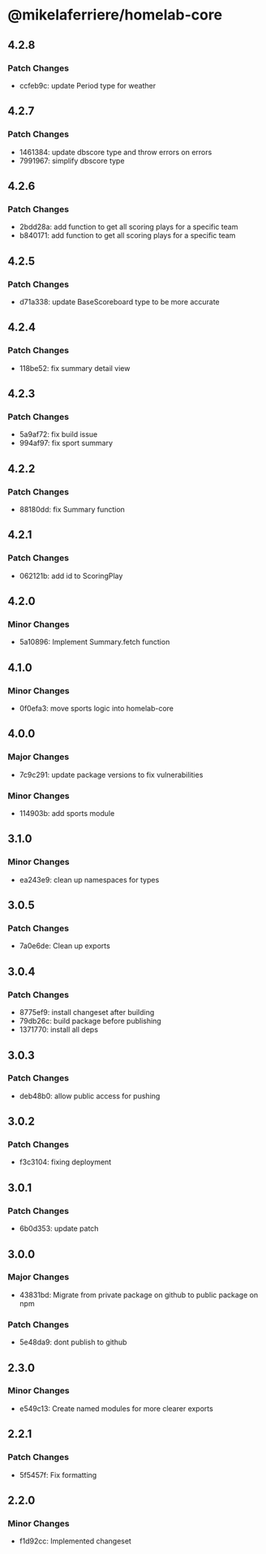 # @mikelaferriere/homelab-core

## 4.2.8

### Patch Changes

- ccfeb9c: update Period type for weather

## 4.2.7

### Patch Changes

- 1461384: update dbscore type and throw errors on errors
- 7991967: simplify dbscore type

## 4.2.6

### Patch Changes

- 2bdd28a: add function to get all scoring plays for a specific team
- b840171: add function to get all scoring plays for a specific team

## 4.2.5

### Patch Changes

- d71a338: update BaseScoreboard type to be more accurate

## 4.2.4

### Patch Changes

- 118be52: fix summary detail view

## 4.2.3

### Patch Changes

- 5a9af72: fix build issue
- 994af97: fix sport summary

## 4.2.2

### Patch Changes

- 88180dd: fix Summary function

## 4.2.1

### Patch Changes

- 062121b: add id to ScoringPlay

## 4.2.0

### Minor Changes

- 5a10896: Implement Summary.fetch function

## 4.1.0

### Minor Changes

- 0f0efa3: move sports logic into homelab-core

## 4.0.0

### Major Changes

- 7c9c291: update package versions to fix vulnerabilities

### Minor Changes

- 114903b: add sports module

## 3.1.0

### Minor Changes

- ea243e9: clean up namespaces for types

## 3.0.5

### Patch Changes

- 7a0e6de: Clean up exports

## 3.0.4

### Patch Changes

- 8775ef9: install changeset after building
- 79db26c: build package before publishing
- 1371770: install all deps

## 3.0.3

### Patch Changes

- deb48b0: allow public access for pushing

## 3.0.2

### Patch Changes

- f3c3104: fixing deployment

## 3.0.1

### Patch Changes

- 6b0d353: update patch

## 3.0.0

### Major Changes

- 43831bd: Migrate from private package on github to public package on npm

### Patch Changes

- 5e48da9: dont publish to github

## 2.3.0

### Minor Changes

- e549c13: Create named modules for more clearer exports

## 2.2.1

### Patch Changes

- 5f5457f: Fix formatting

## 2.2.0

### Minor Changes

- f1d92cc: Implemented changeset
